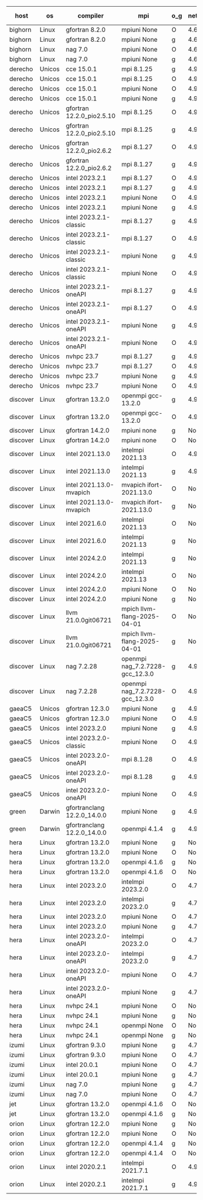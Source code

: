 

| host     | os       | compiler                              | mpi                      | o_g        | netcdf        | build       | u_pass          | u_fail          | s_pass            | s_fail            | e_pass             | e_fail             | nuopc_pass       | nuopc_fail       | artifacts link          |
|----------|----------|---------------------------------------|--------------------------|------------|---------------|-------------|-----------------|-----------------|-------------------|-------------------|--------------------|--------------------|------------------|------------------|-------------------------|
| bighorn | Linux | gfortran 8.2.0 | mpiuni None  | O | 4.6.1  | PASS | 12560 | 0 | 9 | 0 | 43 | 0 | None | None | <a href="https://github.com/esmf-org/esmf-test-artifacts/tree/28d5cde3851ed50984b861827f691836ee57073b/develop/gfortran/8.2.0/O/mpiuni/None" target="_blank">28d5cde</a> | 
| bighorn | Linux | gfortran 8.2.0 | mpiuni None  | g | 4.6.1  | PASS | 12560 | 0 | 9 | 0 | 43 | 0 | None | None | <a href="https://github.com/esmf-org/esmf-test-artifacts/tree/4c0bfd01868f824ad719ab8076c95dc7efc1a826/develop/gfortran/8.2.0/g/mpiuni/None" target="_blank">4c0bfd0</a> | 
| bighorn | Linux | nag 7.0 | mpiuni None  | O | 4.6.1  | PASS | 12560 | 0 | 9 | 0 | 43 | 0 | None | None | <a href="https://github.com/esmf-org/esmf-test-artifacts/tree/d6efba77346f5697d52795b499f777a0c0227ed8/develop/nag/7.0/O/mpiuni/None" target="_blank">d6efba7</a> | 
| bighorn | Linux | nag 7.0 | mpiuni None  | g | 4.6.1  | PASS | 12560 | 0 | 9 | 0 | 43 | 0 | None | None | <a href="https://github.com/esmf-org/esmf-test-artifacts/tree/520ae7c671698975e2e55f66749b9df36b6bfb5d/develop/nag/7.0/g/mpiuni/None" target="_blank">520ae7c</a> | 
| derecho | Unicos | cce 15.0.1 | mpi 8.1.25  | g | 4.9.2  | PASS | 14032 | 199 | 51 | 0 | 81 | 0 | 57 | 0 | <a href="https://github.com/esmf-org/esmf-test-artifacts/tree/1703e1be3c542c7b9a8f896ee1910c685f08168d/develop/cce/15.0.1/g/mpi/8.1.25" target="_blank">1703e1b</a> | 
| derecho | Unicos | cce 15.0.1 | mpi 8.1.25  | O | 4.9.2  | PASS | 14152 | 79 | 51 | 0 | 81 | 0 | 57 | 0 | <a href="https://github.com/esmf-org/esmf-test-artifacts/tree/ca6c492bea78e9de9b9df4b72702c2d03d226fec/develop/cce/15.0.1/O/mpi/8.1.25" target="_blank">ca6c492</a> | 
| derecho | Unicos | cce 15.0.1 | mpiuni None  | O | 4.9.2  | PASS | 12324 | 236 | 9 | 0 | 43 | 0 | None | None | <a href="https://github.com/esmf-org/esmf-test-artifacts/tree/bedb74d6929aa818b3c6c03292307771bf134508/develop/cce/15.0.1/O/mpiuni/None" target="_blank">bedb74d</a> | 
| derecho | Unicos | cce 15.0.1 | mpiuni None  | g | 4.9.2  | PASS | 12483 | 77 | 9 | 0 | 43 | 0 | None | None | <a href="https://github.com/esmf-org/esmf-test-artifacts/tree/25110be572888e5f6df4db53ed43758285874c57/develop/cce/15.0.1/g/mpiuni/None" target="_blank">25110be</a> | 
| derecho | Unicos | gfortran 12.2.0_pio2.5.10 | mpi 8.1.25  | O | 4.9.2  | PASS | 14231 | 0 | 51 | 0 | 81 | 0 | 57 | 0 | <a href="https://github.com/esmf-org/esmf-test-artifacts/tree/f0951a958a6cce4dfda0450f9bf94ea14a1ce1f6/develop/gfortran/12.2.0_pio2.5.10/O/mpi/8.1.25" target="_blank">f0951a9</a> | 
| derecho | Unicos | gfortran 12.2.0_pio2.5.10 | mpi 8.1.25  | g | 4.9.2  | PASS | 14231 | 0 | 51 | 0 | 81 | 0 | 57 | 0 | <a href="https://github.com/esmf-org/esmf-test-artifacts/tree/d99899bb415c781943cbe81b41c1d12aac148901/develop/gfortran/12.2.0_pio2.5.10/g/mpi/8.1.25" target="_blank">d99899b</a> | 
| derecho | Unicos | gfortran 12.2.0_pio2.6.2 | mpi 8.1.27  | O | 4.9.2  | PASS | 14231 | 0 | 51 | 0 | 81 | 0 | 57 | 0 | <a href="https://github.com/esmf-org/esmf-test-artifacts/tree/e579a7966ffa4754e7c8a074b121aa3bc4248d83/develop/gfortran/12.2.0_pio2.6.2/O/mpi/8.1.27" target="_blank">e579a79</a> | 
| derecho | Unicos | gfortran 12.2.0_pio2.6.2 | mpi 8.1.27  | g | 4.9.2  | PASS | 14231 | 0 | 51 | 0 | 81 | 0 | 57 | 0 | <a href="https://github.com/esmf-org/esmf-test-artifacts/tree/337c0b10632502193f4159da586f30bd61745f8d/develop/gfortran/12.2.0_pio2.6.2/g/mpi/8.1.27" target="_blank">337c0b1</a> | 
| derecho | Unicos | intel 2023.2.1 | mpi 8.1.27  | O | 4.9.2  | PASS | 14231 | 0 | 51 | 0 | 81 | 0 | 58 | 0 | <a href="https://github.com/esmf-org/esmf-test-artifacts/tree/485804e4bf2c42d10f0aba5a9f859c59b5995c9b/develop/intel/2023.2.1/O/mpi/8.1.27" target="_blank">485804e</a> | 
| derecho | Unicos | intel 2023.2.1 | mpi 8.1.27  | g | 4.9.2  | PASS | 14231 | 0 | 51 | 0 | 81 | 0 | 58 | 0 | <a href="https://github.com/esmf-org/esmf-test-artifacts/tree/89dedcf906632419646a9f695d5cf444a572d9dd/develop/intel/2023.2.1/g/mpi/8.1.27" target="_blank">89dedcf</a> | 
| derecho | Unicos | intel 2023.2.1 | mpiuni None  | O | 4.9.2  | PASS | 12560 | 0 | 9 | 0 | 43 | 0 | None | None | <a href="https://github.com/esmf-org/esmf-test-artifacts/tree/90176de0ab52ab3a351850441fd1f3815f58fdc4/develop/intel/2023.2.1/O/mpiuni/None" target="_blank">90176de</a> | 
| derecho | Unicos | intel 2023.2.1 | mpiuni None  | g | 4.9.2  | PASS | 12560 | 0 | 9 | 0 | 43 | 0 | None | None | <a href="https://github.com/esmf-org/esmf-test-artifacts/tree/64034e65d32600446a661a7c2257eb067f8cf893/develop/intel/2023.2.1/g/mpiuni/None" target="_blank">64034e6</a> | 
| derecho | Unicos | intel 2023.2.1-classic | mpi 8.1.27  | g | 4.9.2  | PASS | 14231 | 0 | 51 | 0 | 81 | 0 | 57 | 0 | <a href="https://github.com/esmf-org/esmf-test-artifacts/tree/b166a59e5e73eb6cb1f50d9d4c4663f72cdedf32/develop/intel/2023.2.1-classic/g/mpi/8.1.27" target="_blank">b166a59</a> | 
| derecho | Unicos | intel 2023.2.1-classic | mpi 8.1.27  | O | 4.9.2  | PASS | 14231 | 0 | 51 | 0 | 81 | 0 | 57 | 0 | <a href="https://github.com/esmf-org/esmf-test-artifacts/tree/5e9e9fd0b697834a611eda580a5808dfa357cb19/develop/intel/2023.2.1-classic/O/mpi/8.1.27" target="_blank">5e9e9fd</a> | 
| derecho | Unicos | intel 2023.2.1-classic | mpiuni None  | g | 4.9.2  | PASS | 12560 | 0 | 9 | 0 | 43 | 0 | None | None | <a href="https://github.com/esmf-org/esmf-test-artifacts/tree/b50c19676d7fc4cf994efc6badf7a4cf6e3693e9/develop/intel/2023.2.1-classic/g/mpiuni/None" target="_blank">b50c196</a> | 
| derecho | Unicos | intel 2023.2.1-classic | mpiuni None  | O | 4.9.2  | PASS | 12560 | 0 | 9 | 0 | 43 | 0 | None | None | <a href="https://github.com/esmf-org/esmf-test-artifacts/tree/84b33afce281b2b98b14a3ba49abffd72f7be0cd/develop/intel/2023.2.1-classic/O/mpiuni/None" target="_blank">84b33af</a> | 
| derecho | Unicos | intel 2023.2.1-oneAPI | mpi 8.1.27  | g | 4.9.2  | PASS | 14231 | 0 | 51 | 0 | 81 | 0 | 57 | 0 | <a href="https://github.com/esmf-org/esmf-test-artifacts/tree/7fa82aa345c8469c3c7ad91988c8e30130f060ed/develop/intel/2023.2.1-oneAPI/g/mpi/8.1.27" target="_blank">7fa82aa</a> | 
| derecho | Unicos | intel 2023.2.1-oneAPI | mpi 8.1.27  | O | 4.9.2  | PASS | 14231 | 0 | 50 | 1 | 81 | 0 | 57 | 0 | <a href="https://github.com/esmf-org/esmf-test-artifacts/tree/29fdb74eb4281559389f3ebb1fa43b31c57b169c/develop/intel/2023.2.1-oneAPI/O/mpi/8.1.27" target="_blank">29fdb74</a> | 
| derecho | Unicos | intel 2023.2.1-oneAPI | mpiuni None  | g | 4.9.2  | PASS | 12560 | 0 | 9 | 0 | 43 | 0 | None | None | <a href="https://github.com/esmf-org/esmf-test-artifacts/tree/284e13d10bf233c781345292a6520ce3fb1995e1/develop/intel/2023.2.1-oneAPI/g/mpiuni/None" target="_blank">284e13d</a> | 
| derecho | Unicos | intel 2023.2.1-oneAPI | mpiuni None  | O | 4.9.2  | PASS | 12560 | 0 | 9 | 0 | 43 | 0 | None | None | <a href="https://github.com/esmf-org/esmf-test-artifacts/tree/5ef22325a2badf1c19570d0a5f33da823ddff72b/develop/intel/2023.2.1-oneAPI/O/mpiuni/None" target="_blank">5ef2232</a> | 
| derecho | Unicos | nvhpc 23.7 | mpi 8.1.27  | g | 4.9.2  | PASS | 14231 | 0 | 51 | 0 | 81 | 0 | 57 | 0 | <a href="https://github.com/esmf-org/esmf-test-artifacts/tree/2cf33c5558127c4778a5cf925e9e902dbdea5f69/develop/nvhpc/23.7/g/mpi/8.1.27" target="_blank">2cf33c5</a> | 
| derecho | Unicos | nvhpc 23.7 | mpi 8.1.27  | O | 4.9.2  | PASS | 14231 | 0 | 51 | 0 | 81 | 0 | 57 | 0 | <a href="https://github.com/esmf-org/esmf-test-artifacts/tree/389eb826392abc7e304d910d2360da2d767fa26b/develop/nvhpc/23.7/O/mpi/8.1.27" target="_blank">389eb82</a> | 
| derecho | Unicos | nvhpc 23.7 | mpiuni None  | g | 4.9.2  | PASS | 12560 | 0 | 9 | 0 | 43 | 0 | None | None | <a href="https://github.com/esmf-org/esmf-test-artifacts/tree/8f7196ab36e3c7c250225c3b4ef06f0537086ed6/develop/nvhpc/23.7/g/mpiuni/None" target="_blank">8f7196a</a> | 
| derecho | Unicos | nvhpc 23.7 | mpiuni None  | O | 4.9.2  | PASS | 12560 | 0 | 9 | 0 | 43 | 0 | None | None | <a href="https://github.com/esmf-org/esmf-test-artifacts/tree/176937e6b8ede857ca21481a616d690f8e8fa575/develop/nvhpc/23.7/O/mpiuni/None" target="_blank">176937e</a> | 
| discover | Linux | gfortran 13.2.0 | openmpi gcc-13.2.0  | g | 4.9.2  | PASS | 14231 | 0 | 51 | 0 | 81 | 0 | 57 | 0 | <a href="https://github.com/esmf-org/esmf-test-artifacts/tree/b4f42fe5c51cfb69761397d0611f8bc6e35511df/develop/gfortran/13.2.0/g/openmpi/gcc-13.2.0" target="_blank">b4f42fe</a> | 
| discover | Linux | gfortran 13.2.0 | openmpi gcc-13.2.0  | O | 4.9.2  | PASS | 14231 | 0 | 51 | 0 | 81 | 0 | 57 | 0 | <a href="https://github.com/esmf-org/esmf-test-artifacts/tree/81fb236169c98b7d69701eb32e3b59e7b7d74e13/develop/gfortran/13.2.0/O/openmpi/gcc-13.2.0" target="_blank">81fb236</a> | 
| discover | Linux | gfortran 14.2.0 | mpiuni none  | g | None  | PASS | 12560 | 0 | 9 | 0 | 43 | 0 | None | None | <a href="https://github.com/esmf-org/esmf-test-artifacts/tree/d2dafe17631d5051567037337795b62d7583ec98/develop/gfortran/14.2.0/g/mpiuni/none" target="_blank">d2dafe1</a> | 
| discover | Linux | gfortran 14.2.0 | mpiuni none  | O | None  | PASS | 12560 | 0 | 9 | 0 | 43 | 0 | None | None | <a href="https://github.com/esmf-org/esmf-test-artifacts/tree/b06057a84f0199817ea71f902f8589ad47a20fcc/develop/gfortran/14.2.0/O/mpiuni/none" target="_blank">b06057a</a> | 
| discover | Linux | intel 2021.13.0 | intelmpi 2021.13  | O | 4.9.2  | PASS | 14231 | 0 | 51 | 0 | 81 | 0 | 57 | 0 | <a href="https://github.com/esmf-org/esmf-test-artifacts/tree/7cd12428c763475c7d5f1e75d16b8c0e0d9bb5e8/develop/intel/2021.13.0/O/intelmpi/2021.13" target="_blank">7cd1242</a> | 
| discover | Linux | intel 2021.13.0 | intelmpi 2021.13  | g | 4.9.2  | PASS | 14231 | 0 | 51 | 0 | 81 | 0 | 57 | 0 | <a href="https://github.com/esmf-org/esmf-test-artifacts/tree/0b6dede73d57f2301fc1cf8a2d181375a4f8748d/develop/intel/2021.13.0/g/intelmpi/2021.13" target="_blank">0b6dede</a> | 
| discover | Linux | intel 2021.13.0-mvapich | mvapich ifort-2021.13.0  | O | None  | PASS | 14231 | 0 | 51 | 0 | 81 | 0 | 57 | 0 | <a href="https://github.com/esmf-org/esmf-test-artifacts/tree/c0478ed133df1a93424b1c491894a3836e3e1433/develop/intel/2021.13.0-mvapich/O/mvapich/ifort-2021.13.0" target="_blank">c0478ed</a> | 
| discover | Linux | intel 2021.13.0-mvapich | mvapich ifort-2021.13.0  | g | None  | PASS | 14231 | 0 | 51 | 0 | 81 | 0 | 57 | 0 | <a href="https://github.com/esmf-org/esmf-test-artifacts/tree/2fd4ffefaf55ba2e2ea91ecded21af9d04f5d549/develop/intel/2021.13.0-mvapich/g/mvapich/ifort-2021.13.0" target="_blank">2fd4ffe</a> | 
| discover | Linux | intel 2021.6.0 | intelmpi 2021.13  | O | None  | PASS | 14231 | 0 | 51 | 0 | 81 | 0 | 57 | 0 | <a href="https://github.com/esmf-org/esmf-test-artifacts/tree/d049f8e87e58ab691280bfa8f744e3d656b2650f/develop/intel/2021.6.0/O/intelmpi/2021.13" target="_blank">d049f8e</a> | 
| discover | Linux | intel 2021.6.0 | intelmpi 2021.13  | g | None  | PASS | 14231 | 0 | 51 | 0 | 81 | 0 | 57 | 0 | <a href="https://github.com/esmf-org/esmf-test-artifacts/tree/82e927e5d2318c56d404f0eafff6ba8fd10a4611/develop/intel/2021.6.0/g/intelmpi/2021.13" target="_blank">82e927e</a> | 
| discover | Linux | intel 2024.2.0 | intelmpi 2021.13  | g | None  | PASS | 14230 | 1 | 51 | 0 | 81 | 0 | 57 | 0 | <a href="https://github.com/esmf-org/esmf-test-artifacts/tree/c69c5111068ced8d42bc2d1eae2fd683b19dfe25/develop/intel/2024.2.0/g/intelmpi/2021.13" target="_blank">c69c511</a> | 
| discover | Linux | intel 2024.2.0 | intelmpi 2021.13  | O | None  | PASS | 14231 | 0 | 51 | 0 | 81 | 0 | 57 | 0 | <a href="https://github.com/esmf-org/esmf-test-artifacts/tree/3aad9e0c0209b447529137985c327c02bdeeffac/develop/intel/2024.2.0/O/intelmpi/2021.13" target="_blank">3aad9e0</a> | 
| discover | Linux | intel 2024.2.0 | mpiuni None  | O | None  | PASS | 12560 | 0 | 9 | 0 | 43 | 0 | None | None | <a href="https://github.com/esmf-org/esmf-test-artifacts/tree/8ca1b50d2543d1f629464fcf9bfe14b0dacf9b80/develop/intel/2024.2.0/O/mpiuni/None" target="_blank">8ca1b50</a> | 
| discover | Linux | intel 2024.2.0 | mpiuni None  | g | None  | PASS | 12559 | 1 | 9 | 0 | 43 | 0 | None | None | <a href="https://github.com/esmf-org/esmf-test-artifacts/tree/9d4634e27b18775ca445719dbc258b7113068b15/develop/intel/2024.2.0/g/mpiuni/None" target="_blank">9d4634e</a> | 
| discover | Linux | llvm 21.0.0git06721 | mpich llvm-flang-2025-04-01  | O | None  | PASS | 14214 | 17 | 18 | 33 | 76 | 5 | 0 | 57 | <a href="https://github.com/esmf-org/esmf-test-artifacts/tree/849f2ebfecb9bc4ae5fa54b13b3b427119fd5637/develop/llvm/21.0.0git06721/O/mpich/llvm-flang-2025-04-01" target="_blank">849f2eb</a> | 
| discover | Linux | llvm 21.0.0git06721 | mpich llvm-flang-2025-04-01  | g | None  | PASS | 14214 | 17 | 18 | 33 | 76 | 5 | 0 | 57 | <a href="https://github.com/esmf-org/esmf-test-artifacts/tree/cf31c8a9e7fc1920568de36d345d0275b0d2d529/develop/llvm/21.0.0git06721/g/mpich/llvm-flang-2025-04-01" target="_blank">cf31c8a</a> | 
| discover | Linux | nag 7.2.28 | openmpi nag_7.2.7228-gcc_12.3.0  | g | 4.9.2  | PASS | 14231 | 0 | 51 | 0 | 81 | 0 | 56 | 1 | <a href="https://github.com/esmf-org/esmf-test-artifacts/tree/0a63da476c700333e3fc99528090b073326b4295/develop/nag/7.2.28/g/openmpi/nag_7.2.7228-gcc_12.3.0" target="_blank">0a63da4</a> | 
| discover | Linux | nag 7.2.28 | openmpi nag_7.2.7228-gcc_12.3.0  | O | 4.9.2  | PASS | 14231 | 0 | 51 | 0 | 81 | 0 | 56 | 1 | <a href="https://github.com/esmf-org/esmf-test-artifacts/tree/04acc0d9be6a8391059b1f8e6bd5368c17f204a0/develop/nag/7.2.28/O/openmpi/nag_7.2.7228-gcc_12.3.0" target="_blank">04acc0d</a> | 
| gaeaC5 | Unicos | gfortran 12.3.0 | mpiuni None  | g | 4.9.0  | PASS | None | None | None | None | None | None | None | None | <a href="https://github.com/esmf-org/esmf-test-artifacts/tree/84e27c4434e86e9a94970e35a05d5f6c825787b8/develop/gfortran/12.3.0/g/mpiuni/None" target="_blank">84e27c4</a> | 
| gaeaC5 | Unicos | gfortran 12.3.0 | mpiuni None  | O | 4.9.0  | PASS | 12560 | 0 | 9 | 0 | 43 | 0 | None | None | <a href="https://github.com/esmf-org/esmf-test-artifacts/tree/336ce3bd39a54703ce2500ccb1957b0c4abb23e2/develop/gfortran/12.3.0/O/mpiuni/None" target="_blank">336ce3b</a> | 
| gaeaC5 | Unicos | intel 2023.2.0 | mpiuni None  | g | 4.9.0  | PASS | None | None | None | None | None | None | None | None | <a href="https://github.com/esmf-org/esmf-test-artifacts/tree/7174c428f0fcdae482a90dde3268d6214d9e70c0/develop/intel/2023.2.0/g/mpiuni/None" target="_blank">7174c42</a> | 
| gaeaC5 | Unicos | intel 2023.2.0-classic | mpiuni None  | O | 4.9.0  | PASS | None | None | None | None | None | None | None | None | <a href="https://github.com/esmf-org/esmf-test-artifacts/tree/f573508a339ced14af1497e191ac0739f098c672/develop/intel/2023.2.0-classic/O/mpiuni/None" target="_blank">f573508</a> | 
| gaeaC5 | Unicos | intel 2023.2.0-oneAPI | mpi 8.1.28  | O | 4.9.0  | PASS | 14231 | 0 | 50 | 1 | 81 | 0 | 57 | 0 | <a href="https://github.com/esmf-org/esmf-test-artifacts/tree/b5d88de5fe0272498ca187916b7182aedc6e8ad6/develop/intel/2023.2.0-oneAPI/O/mpi/8.1.28" target="_blank">b5d88de</a> | 
| gaeaC5 | Unicos | intel 2023.2.0-oneAPI | mpi 8.1.28  | g | 4.9.0  | PASS | None | None | None | None | None | None | None | None | <a href="https://github.com/esmf-org/esmf-test-artifacts/tree/58aac310c0184df7239ded77587106d90c91f97b/develop/intel/2023.2.0-oneAPI/g/mpi/8.1.28" target="_blank">58aac31</a> | 
| gaeaC5 | Unicos | intel 2023.2.0-oneAPI | mpiuni None  | O | 4.9.0  | PASS | 12560 | 0 | 9 | 0 | 43 | 0 | None | None | <a href="https://github.com/esmf-org/esmf-test-artifacts/tree/3d6e8c5c3bb2f863cce3d8650e37ac5a2d3b00c4/develop/intel/2023.2.0-oneAPI/O/mpiuni/None" target="_blank">3d6e8c5</a> | 
| green | Darwin | gfortranclang 12.2.0_14.0.0 | mpiuni None  | g | 4.9.3  | PASS | 12560 | 0 | 9 | 0 | 43 | 0 | None | None | <a href="https://github.com/esmf-org/esmf-test-artifacts/tree/d428493c7e2c0c467df97dafd58629c36940baac/develop/gfortranclang/12.2.0_14.0.0/g/mpiuni/None" target="_blank">d428493</a> | 
| green | Darwin | gfortranclang 12.2.0_14.0.0 | openmpi 4.1.4  | g | 4.9.3  | PASS | 14231 | 0 | 51 | 0 | 81 | 0 | 58 | 0 | <a href="https://github.com/esmf-org/esmf-test-artifacts/tree/13fb13413fe6e532e3ca8364e87de321d2b28cd3/develop/gfortranclang/12.2.0_14.0.0/g/openmpi/4.1.4" target="_blank">13fb134</a> | 
| hera | Linux | gfortran 13.2.0 | mpiuni None  | g | None  | PASS | 12560 | 0 | 9 | 0 | 43 | 0 | None | None | <a href="https://github.com/esmf-org/esmf-test-artifacts/tree/2d8936abc520f95cb6078a42cdf4b9d381a2a11b/develop/gfortran/13.2.0/g/mpiuni/None" target="_blank">2d8936a</a> | 
| hera | Linux | gfortran 13.2.0 | mpiuni None  | O | None  | PASS | 12560 | 0 | 9 | 0 | 43 | 0 | None | None | <a href="https://github.com/esmf-org/esmf-test-artifacts/tree/278c611afb0482ba4f7865a21f9d38dc652c9aab/develop/gfortran/13.2.0/O/mpiuni/None" target="_blank">278c611</a> | 
| hera | Linux | gfortran 13.2.0 | openmpi 4.1.6  | g | None  | PASS | None | None | None | None | None | None | None | None | <a href="https://github.com/esmf-org/esmf-test-artifacts/tree/1d4cb3bdf2187e6b65e172549df0743d44ecbe47/develop/gfortran/13.2.0/g/openmpi/4.1.6" target="_blank">1d4cb3b</a> | 
| hera | Linux | gfortran 13.2.0 | openmpi 4.1.6  | O | None  | PASS | 14231 | 0 | 51 | 0 | 81 | 0 | 57 | 0 | <a href="https://github.com/esmf-org/esmf-test-artifacts/tree/5e55a086ec265e71612adc2734e138caf76bafba/develop/gfortran/13.2.0/O/openmpi/4.1.6" target="_blank">5e55a08</a> | 
| hera | Linux | intel 2023.2.0 | intelmpi 2023.2.0  | O | 4.7.0  | PASS | 14231 | 0 | 51 | 0 | 81 | 0 | 57 | 0 | <a href="https://github.com/esmf-org/esmf-test-artifacts/tree/c9d8c4fefb2e92afa4ea45fd36300e3b81eff8f0/develop/intel/2023.2.0/O/intelmpi/2023.2.0" target="_blank">c9d8c4f</a> | 
| hera | Linux | intel 2023.2.0 | intelmpi 2023.2.0  | g | 4.7.0  | PASS | 14231 | 0 | 51 | 0 | 81 | 0 | 57 | 0 | <a href="https://github.com/esmf-org/esmf-test-artifacts/tree/3a296e0955073283fb88e6131562cd9e1337b854/develop/intel/2023.2.0/g/intelmpi/2023.2.0" target="_blank">3a296e0</a> | 
| hera | Linux | intel 2023.2.0 | mpiuni None  | O | 4.7.0  | PASS | 12560 | 0 | 9 | 0 | 43 | 0 | None | None | <a href="https://github.com/esmf-org/esmf-test-artifacts/tree/668e90e13085678080d2dfdd32d14eaf0c9157b0/develop/intel/2023.2.0/O/mpiuni/None" target="_blank">668e90e</a> | 
| hera | Linux | intel 2023.2.0 | mpiuni None  | g | 4.7.0  | PASS | 12560 | 0 | 9 | 0 | 43 | 0 | None | None | <a href="https://github.com/esmf-org/esmf-test-artifacts/tree/4a846f1b730ac32e41509449356085242e50f9d4/develop/intel/2023.2.0/g/mpiuni/None" target="_blank">4a846f1</a> | 
| hera | Linux | intel 2023.2.0-oneAPI | intelmpi 2023.2.0  | O | 4.7.0  | PASS | None | None | None | None | None | None | None | None | <a href="https://github.com/esmf-org/esmf-test-artifacts/tree/17ec9591700e8b81d8c8b19df795d09c2ed95931/develop/intel/2023.2.0-oneAPI/O/intelmpi/2023.2.0" target="_blank">17ec959</a> | 
| hera | Linux | intel 2023.2.0-oneAPI | intelmpi 2023.2.0  | g | 4.7.0  | PASS | 14231 | 0 | 51 | 0 | 81 | 0 | 57 | 0 | <a href="https://github.com/esmf-org/esmf-test-artifacts/tree/f9fc0a13938b2c8a35adf6d3a3b874511d9e9d55/develop/intel/2023.2.0-oneAPI/g/intelmpi/2023.2.0" target="_blank">f9fc0a1</a> | 
| hera | Linux | intel 2023.2.0-oneAPI | mpiuni None  | O | 4.7.0  | PASS | 12560 | 0 | 9 | 0 | 43 | 0 | None | None | <a href="https://github.com/esmf-org/esmf-test-artifacts/tree/7cb1455a15c685fd682e1358126feb36788389fa/develop/intel/2023.2.0-oneAPI/O/mpiuni/None" target="_blank">7cb1455</a> | 
| hera | Linux | intel 2023.2.0-oneAPI | mpiuni None  | g | 4.7.0  | PASS | 12560 | 0 | 9 | 0 | 43 | 0 | None | None | <a href="https://github.com/esmf-org/esmf-test-artifacts/tree/f2589251587bf5933fe4ed2e3a2d47128af596a0/develop/intel/2023.2.0-oneAPI/g/mpiuni/None" target="_blank">f258925</a> | 
| hera | Linux | nvhpc 24.1 | mpiuni None  | O | None  | PASS | None | None | None | None | None | None | None | None | <a href="https://github.com/esmf-org/esmf-test-artifacts/tree/6aed88113830b45b0f0f0b3d4b93129a5f3aee04/develop/nvhpc/24.1/O/mpiuni/None" target="_blank">6aed881</a> | 
| hera | Linux | nvhpc 24.1 | mpiuni None  | g | None  | PASS | 12560 | 0 | 9 | 0 | 43 | 0 | None | None | <a href="https://github.com/esmf-org/esmf-test-artifacts/tree/c785508390d29d20bb8bd80862eaff3205064295/develop/nvhpc/24.1/g/mpiuni/None" target="_blank">c785508</a> | 
| hera | Linux | nvhpc 24.1 | openmpi None  | O | None  | PASS | 14231 | 0 | 51 | 0 | 81 | 0 | 57 | 0 | <a href="https://github.com/esmf-org/esmf-test-artifacts/tree/b4fcf0c8684606a3e2b88a9a31d4a7638545b540/develop/nvhpc/24.1/O/openmpi/None" target="_blank">b4fcf0c</a> | 
| hera | Linux | nvhpc 24.1 | openmpi None  | g | None  | PASS | None | None | None | None | None | None | None | None | <a href="https://github.com/esmf-org/esmf-test-artifacts/tree/883c56ed14e9e9cda8b249edbb092d8d20af3812/develop/nvhpc/24.1/g/openmpi/None" target="_blank">883c56e</a> | 
| izumi | Linux | gfortran 9.3.0 | mpiuni None  | g | 4.7.4  | PASS | 12560 | 0 | 9 | 0 | 43 | 0 | None | None | <a href="https://github.com/esmf-org/esmf-test-artifacts/tree/f5bd64c0ac46198f22defc4a7152ab34940a97aa/develop/gfortran/9.3.0/g/mpiuni/None" target="_blank">f5bd64c</a> | 
| izumi | Linux | gfortran 9.3.0 | mpiuni None  | O | 4.7.4  | PASS | 12560 | 0 | 9 | 0 | 43 | 0 | None | None | <a href="https://github.com/esmf-org/esmf-test-artifacts/tree/6f79f4e8d976bc90534c9d64924b0b4697b9b12c/develop/gfortran/9.3.0/O/mpiuni/None" target="_blank">6f79f4e</a> | 
| izumi | Linux | intel 20.0.1 | mpiuni None  | O | 4.7.4  | PASS | 12560 | 0 | 9 | 0 | 43 | 0 | None | None | <a href="https://github.com/esmf-org/esmf-test-artifacts/tree/07ff1c6fbcd37335e3bdd51258645ba33803e872/develop/intel/20.0.1/O/mpiuni/None" target="_blank">07ff1c6</a> | 
| izumi | Linux | intel 20.0.1 | mpiuni None  | g | 4.7.4  | PASS | 12560 | 0 | 9 | 0 | 43 | 0 | None | None | <a href="https://github.com/esmf-org/esmf-test-artifacts/tree/8f6aa801da402ad73c90f1f4e8171f583b971d86/develop/intel/20.0.1/g/mpiuni/None" target="_blank">8f6aa80</a> | 
| izumi | Linux | nag 7.0 | mpiuni None  | g | 4.7.4  | PASS | 12560 | 0 | 9 | 0 | 43 | 0 | None | None | <a href="https://github.com/esmf-org/esmf-test-artifacts/tree/4dd269423a3f7f870d8d59ec5189d07ef76a3815/develop/nag/7.0/g/mpiuni/None" target="_blank">4dd2694</a> | 
| izumi | Linux | nag 7.0 | mpiuni None  | O | 4.7.4  | PASS | 12560 | 0 | 9 | 0 | 43 | 0 | None | None | <a href="https://github.com/esmf-org/esmf-test-artifacts/tree/88a5ae47c825457b751bcd93280b1cc3bc871b94/develop/nag/7.0/O/mpiuni/None" target="_blank">88a5ae4</a> | 
| jet | Linux | gfortran 13.2.0 | openmpi 4.1.6  | O | None  | PASS | 14231 | 0 | 51 | 0 | 81 | 0 | 57 | 0 | <a href="https://github.com/esmf-org/esmf-test-artifacts/tree/1107e9c87d6c622d197ceb694ed42a26784f9712/develop/gfortran/13.2.0/O/openmpi/4.1.6" target="_blank">1107e9c</a> | 
| jet | Linux | gfortran 13.2.0 | openmpi 4.1.6  | g | None  | PASS | 14231 | 0 | 51 | 0 | 81 | 0 | 57 | 0 | <a href="https://github.com/esmf-org/esmf-test-artifacts/tree/d033fca5981c1010a27974df9770f191a1e5cb12/develop/gfortran/13.2.0/g/openmpi/4.1.6" target="_blank">d033fca</a> | 
| orion | Linux | gfortran 12.2.0 | mpiuni None  | g | None  | PASS | 12560 | 0 | 9 | 0 | 43 | 0 | None | None | <a href="https://github.com/esmf-org/esmf-test-artifacts/tree/6001249008ed8f66a20ec7c6914d525d44db2bac/develop/gfortran/12.2.0/g/mpiuni/None" target="_blank">6001249</a> | 
| orion | Linux | gfortran 12.2.0 | mpiuni None  | O | None  | PASS | 12560 | 0 | 9 | 0 | 43 | 0 | None | None | <a href="https://github.com/esmf-org/esmf-test-artifacts/tree/827b7b6cb532efd5d61efc432d087914c1d1008a/develop/gfortran/12.2.0/O/mpiuni/None" target="_blank">827b7b6</a> | 
| orion | Linux | gfortran 12.2.0 | openmpi 4.1.4  | g | None  | PASS | 14231 | 0 | 51 | 0 | 81 | 0 | 57 | 0 | <a href="https://github.com/esmf-org/esmf-test-artifacts/tree/5f74f25d02c21ad84784da84c3fd7c707634e76f/develop/gfortran/12.2.0/g/openmpi/4.1.4" target="_blank">5f74f25</a> | 
| orion | Linux | gfortran 12.2.0 | openmpi 4.1.4  | O | None  | PASS | 14231 | 0 | 51 | 0 | 81 | 0 | 57 | 0 | <a href="https://github.com/esmf-org/esmf-test-artifacts/tree/cc5a58fe7b626bb1cea76c26f8ac9520d65e30ed/develop/gfortran/12.2.0/O/openmpi/4.1.4" target="_blank">cc5a58f</a> | 
| orion | Linux | intel 2020.2.1 | intelmpi 2021.7.1  | O | 4.9.2  | PASS | 14231 | 0 | 51 | 0 | 81 | 0 | 57 | 0 | <a href="https://github.com/esmf-org/esmf-test-artifacts/tree/96bfd420aaa748dadf13c00c2f215aaa3173aa1e/develop/intel/2020.2.1/O/intelmpi/2021.7.1" target="_blank">96bfd42</a> | 
| orion | Linux | intel 2020.2.1 | intelmpi 2021.7.1  | g | 4.9.2  | PASS | 14231 | 0 | 51 | 0 | 81 | 0 | 57 | 0 | <a href="https://github.com/esmf-org/esmf-test-artifacts/tree/62ec6c7eebf5b05ed9e273b926816e883f53ad3d/develop/intel/2020.2.1/g/intelmpi/2021.7.1" target="_blank">62ec6c7</a> | 
